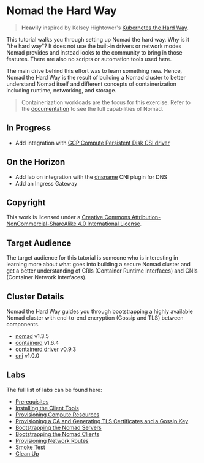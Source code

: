 # Nomad the Hard Way
> **Heavily** inspired by Kelsey Hightower's [Kubernetes the Hard Way](https://github.com/kelseyhightower/kubernetes-the-hard-way).

This tutorial walks you through setting up Nomad the hard way. Why is it "the hard way"? It does not use the built-in drivers or network modes Nomad provides and instead looks to the community to bring in those features. There are also no scripts or automation tools used here.

The main drive behind this effort was to learn something new. Hence, Nomad the Hard Way is the result of building a Nomad cluster to better understand Nomad itself and different concepts of containerization including runtime, networking, and storage.

> Containerization workloads are the focus for this exercise. Refer to the [documentation](https://www.nomadproject.io/docs) to see the full capabilities of Nomad.

## In Progress
* Add integration with [GCP Compute Persistent Disk CSI driver](https://github.com/kubernetes-sigs/gcp-compute-persistent-disk-csi-driver)

## On the Horizon 
* Add lab on integration with the [dnsname](https://github.com/containers/dnsname) CNI plugin for DNS
* Add an Ingress Gateway

## Copyright
This work is licensed under a [Creative Commons Attribution-NonCommercial-ShareAlike 4.0 International License](https://creativecommons.org/licenses/by-nc-sa/4.0/).

## Target Audience
The target audience for this tutorial is someone who is interesting in learning more about what goes into building a secure Nomad cluster and get a better understanding of CRIs (Container Runtime Interfaces) and CNIs (Container Network Interfaces).

## Cluster Details
Nomad the Hard Way guides you through bootstrapping a highly available Nomad cluster with end-to-end encryption (Gossip and TLS) between components.

* [nomad](https://github.com/hashicorp/nomad) v1.3.5
* [containerd](https://github.com/containerd/containerd) v1.6.4
* [containerd driver](https://github.com/Roblox/nomad-driver-containerd) v0.9.3
* [cni](https://github.com/containernetworking/cni) v1.0.0

## Labs
The full list of labs can be found here:
* [Prerequisites](docs/01-prerequisites.md)
* [Installing the Client Tools](docs/02-client-tools.md)
* [Provisioning Compute Resources](docs/03-compute-resources.md)
* [Provisioning a CA and Generating TLS Certificates and a Gossip Key](docs/04-certificate-authority.md)
* [Bootstrapping the Nomad Servers](docs/05-bootstrapping-nomad-servers.md)
* [Bootstrapping the Nomad Clients](docs/06-bootstrapping-nomad-clients.md)
* [Provisioning Network Routes](docs/07-network-routes.md)
* [Smoke Test](docs/08-smoke-test.md)
* [Clean Up](docs/09-clean-up.md)